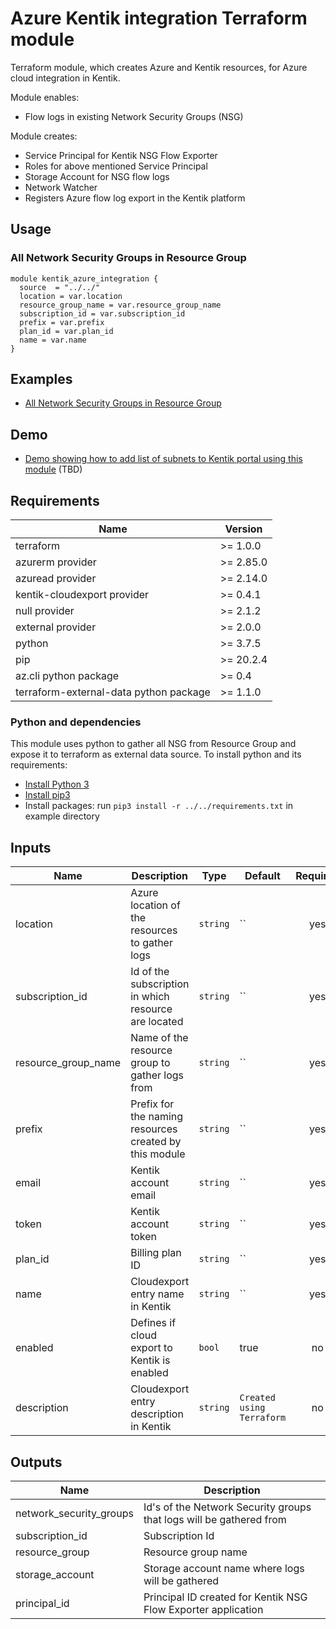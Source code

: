 # Azure Kentik integration Terraform module

Terraform module, which creates Azure and Kentik resources, for Azure cloud integration in Kentik.  

Module enables:
* Flow logs in existing Network Security Groups (NSG)

Module creates:
* Service Principal for Kentik NSG Flow Exporter
* Roles for above mentioned Service Principal
* Storage Account for NSG flow logs
* Network Watcher
* Registers Azure flow log export in the Kentik platform

## Usage

### All Network Security Groups in Resource Group

```hcl
module kentik_azure_integration {
  source  = "../../"
  location = var.location
  resource_group_name = var.resource_group_name
  subscription_id = var.subscription_id
  prefix = var.prefix
  plan_id = var.plan_id
  name = var.name
}
```

## Examples

* [All Network Security Groups in Resource Group](examples/all_nsg)

## Demo
* [Demo showing how to add list of subnets to Kentik portal using this module](demo) (TBD)

## Requirements

| Name | Version |
|------|---------|
| terraform | >= 1.0.0 |
| azurerm provider | >= 2.85.0 |
| azuread provider | >= 2.14.0 |
| kentik-cloudexport provider | >= 0.4.1 |
| null provider | >= 2.1.2 |
| external provider | >= 2.0.0 |
| python | >= 3.7.5 |
| pip | >= 20.2.4 |
| az.cli python package | >= 0.4 |
| terraform-external-data python package | >= 1.1.0 |

### Python and dependencies

This module uses python to gather all NSG from Resource Group and expose it to terraform as external data source.
To install python and its requirements:
* [Install Python 3](https://docs.python.org/3/using/index.html)
* [Install pip3](https://pip.pypa.io/en/stable/installing/)
* Install packages: run `pip3 install -r ../../requirements.txt` in example directory

## Inputs

| Name | Description | Type | Default | Required |
|------|-------------|------|---------|:--------:|
| location | Azure location of the resources to gather logs | `string` | `` | yes |
| subscription_id | Id of the subscription in which resource are located | `string` | `` | yes |
| resource_group_name | Name of the resource group to gather logs from | `string` | `` | yes |
| prefix| Prefix for the naming resources created by this module | `string` | `` | yes |
| email | Kentik account email | `string` | `` | yes |
| token | Kentik account token | `string` | `` | yes |
| plan_id | Billing plan ID | `string` | `` | yes |
| name | Cloudexport entry name in Kentik | `string` | `` | yes |
| enabled | Defines if cloud export to Kentik is enabled | `bool` | true | no |
| description | Cloudexport entry description in Kentik | `string` | `Created using Terraform` | no |


## Outputs

| Name | Description |
|------|-------------|
| network_security_groups | Id's of the Network Security groups that logs will be gathered from |
| subscription_id | Subscription Id |
| resource_group | Resource group name |
| storage_account | Storage account name where logs will be gathered |
| principal_id | Principal ID created for Kentik NSG Flow Exporter application |